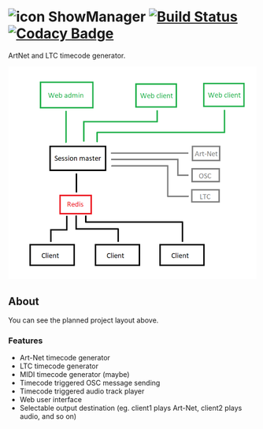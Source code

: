 # ![icon](https://cdn.sunstorm.rocks/files/showmanager/icon32.png)  ShowManager [![Build Status](https://app.travis-ci.com/MrExplode/ShowManager.svg?branch=master)](https://app.travis-ci.com/MrExplode/ShowManager) [![Codacy Badge](https://api.codacy.com/project/badge/Grade/06b58e31d1834512bc7016d8240cb6f8)](https://www.codacy.com/manual/MrExplode/Timecode?utm_source=github.com&amp;utm_medium=referral&amp;utm_content=MrExplode/Timecode&amp;utm_campaign=Badge_Grade)
ArtNet and LTC timecode generator.

![GUI](structure.png)

## About
You can see the planned project layout above.

### Features
- Art-Net timecode generator
- LTC timecode generator
- MIDI timecode generator (maybe)
- Timecode triggered OSC message sending
- Timecode triggered audio track player
- Web user interface
- Selectable output destination (eg. client1 plays Art-Net, client2 plays audio, and so on)